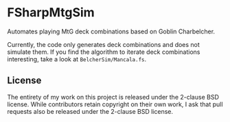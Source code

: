 # FSharpMtgSim
Automates playing MtG deck combinations based on Goblin Charbelcher.

Currently, the code only generates deck combinations and does not simulate them. If you
find the algorithm to iterate deck combinations interesting, take a look at `BelcherSim/Mancala.fs`.

## License

The entirety of my work on this project is released under the 2-clause BSD license. While
contributors retain copyright on their own work, I ask that pull requests also be released under
the 2-clause BSD license.
